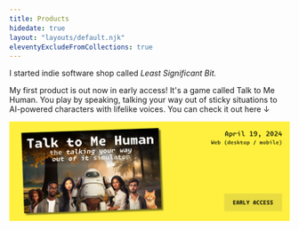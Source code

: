 ```yaml
---
title: Products
hidedate: true
layout: "layouts/default.njk"
eleventyExcludeFromCollections: true
---
```


I started indie software shop called _Least Significant Bit._

My first product is out now in early access! It's a game called <span class="b">Talk to Me Human</span>. You play by speaking, talking your way out of sticky situations to AI-powered characters with lifelike voices. You can check it out here ↓</p>

<p>
<a href="https://talktomehuman.com/" class="nolinkarrow dim">
<img src="/assets/products/ttmh/ttmh-personal-website-banner.moz90.jpg" class=""/>
</a>
</p>
